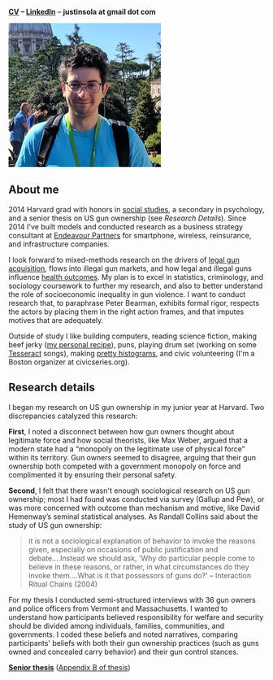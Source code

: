 **[CV](https://github.com/justinsola/justinsola.github.com/raw/master/files/CV_Jan_2018.pdf) – [LinkedIn](https://www.linkedin.com/in/justinlucassola/)** – **justinsola at gmail dot com**

![Image](https://raw.githubusercontent.com/justinsola/justinsola.github.com/master/files/web_pic_very_small2.jpg)
## About me
2014 Harvard grad with honors in [social studies](https://socialstudies.fas.harvard.edu/), a secondary in psychology, and a senior thesis on US gun ownership (see _Research Details_). Since 2014 I've built models and conducted research as a business strategy consultant at [Endeavour Partners](https://endeavour.partners/about/) for smartphone, wireless, reinsurance, and infrastructure companies.

I look forward to mixed-methods research on the drivers of [legal gun acquisition](https://github.com/justinsola/justinsola.github.com/raw/master/files/Approx_US_Firearm_Sales_by_Month_(Jan1999-Aug2017).pdf), flows into illegal gun markets, and how legal and illegal guns influence [health outcomes](https://github.com/justinsola/justinsola.github.com/raw/master/files/US_Firearm_Deaths_by_Type_(1999-2015).pdf). My plan is to excel in statistics, criminology, and sociology coursework to further my research, and also to better understand the role of socioeconomic inequality in gun violence. I want to conduct research that, to paraphrase Peter Bearman, exhibits formal rigor, respects the actors by placing them in the right action frames, and that imputes motives that are adequately.

Outside of study I like building computers, reading science fiction, making beef jerky ([my personal recipe](https://docs.google.com/spreadsheets/d/14g3BNcLFfN2xKgDRqwK4-0S1jt4SJRSaw_OR_8raQ0g/edit?usp=sharing)), puns, playing drum set (working on some [Tesseract](https://www.tesseractband.co.uk/) songs), making [pretty histograms](https://github.com/justinsola/justinsola.github.com/tree/master/code), and civic volunteering (I'm a Boston organizer at civicseries.org).

## Research details

I began my research on US gun ownership in my junior year at Harvard. Two discrepancies catalyzed this research:

**First**, I noted a disconnect between how gun owners thought about legitimate force and how social theorists, like Max Weber, argued that a modern state had a “monopoly on the legitimate use of physical force” within its territory. Gun owners seemed to disagree, arguing that their gun ownership both competed with a government monopoly on force and complimented it by ensuring their personal safety.

**Second**, I felt that there wasn't enough sociological research on US gun ownership; most I had found was conducted via survey (Gallup and Pew), or was more concerned with outcome than mechanism and motive, like David Hemenway’s seminal statistical analyses. As Randall Collins said about the study of US gun ownership:
>it is not a sociological explanation of behavior to invoke the reasons given, especially on occasions of public justification and debate....Instead we should ask, 'Why do particular people come to believe in these reasons, or rather, in what circumstances do they invoke them....What is it that possessors of guns do?' – Interaction Ritual Chains (2004)

For my thesis I conducted semi-structured interviews with 36 gun owners and police officers from Vermont and Massachusetts. I wanted to understand how participants believed responsibility for welfare and security should be divided among individuals, families, communities, and governments. I coded these beliefs and noted narratives, comparing participants' beliefs with both their gun ownership practices (such as guns owned and concealed carry behavior) and their gun control stances.

**[Senior thesis](https://github.com/justinsola/justinsola.github.com/raw/master/files/Guns_in_the_Ideal_Society.pdf)**  ([Appendix B of thesis](https://github.com/justinsola/justinsola.github.com/raw/master/files/Appendix-B_%E2%80%93_Guns_in_the_Ideal_Society.pdf))
